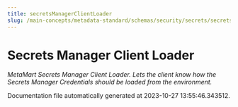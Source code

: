 ```yaml
---
title: secretsManagerClientLoader
slug: /main-concepts/metadata-standard/schemas/security/secrets/secretsmanagerclientloader
---
```


# Secrets Manager Client Loader

*MetaMart Secrets Manager Client Loader. Lets the client know how the Secrets Manager Credentials should be loaded from the environment.*



Documentation file automatically generated at 2023-10-27 13:55:46.343512.
